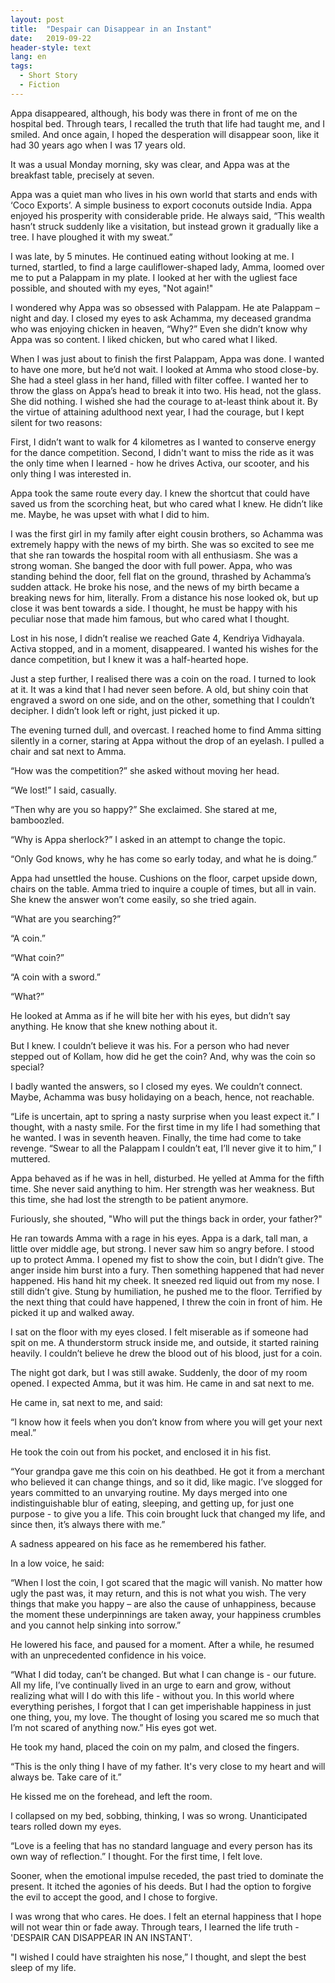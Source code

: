 ```yaml
---
layout: post
title:  "Despair can Disappear in an Instant"
date:   2019-09-22
header-style: text
lang: en
tags:
  - Short Story
  - Fiction
---
```

Appa disappeared, although, his body was there in front of me on the hospital bed. Through tears, I recalled the truth that life had taught me, and I smiled. And once again, I hoped the desperation will disappear soon, like it had 30 years ago when I was 17 years old.

It was a usual Monday morning, sky was clear, and Appa was at the breakfast table, precisely at seven.

Appa was a quiet man who lives in his own world that starts and ends with ‘Coco Exports’. A simple business to export coconuts outside India. Appa enjoyed his prosperity with considerable pride. He always said, “This wealth hasn’t struck suddenly like a visitation, but instead grown it gradually like a tree. I have ploughed it with my sweat.”

I was late, by 5 minutes. He continued eating without looking at me. I turned, startled, to find a large cauliflower-shaped lady, Amma, loomed over me to put a Palappam in my plate. I looked at her with the ugliest face possible, and shouted with my eyes, "Not again!"

I wondered why Appa was so obsessed with Palappam. He ate Palappam – night and day. I closed my eyes to ask Achamma, my deceased grandma who was enjoying chicken in heaven, “Why?” Even she didn’t know why Appa was so content. I liked chicken, but who cared what I liked.

When I was just about to finish the first Palappam, Appa was done. I wanted to have one more, but he’d not wait. I looked at Amma who stood close-by. She had a steel glass in her hand, filled with filter coffee. I wanted her to throw the glass on Appa’s head to break it into two. His head, not the glass. She did nothing. I wished she had the courage to at-least think about it. By the virtue of attaining adulthood next year, I had the courage, but I kept silent for two reasons:

First, I didn’t want to walk for 4 kilometres as I wanted to conserve energy for the dance competition. Second, I didn't want to miss the ride as it was the only time when I learned - how he drives Activa, our scooter, and his only thing I was interested in. 

Appa took the same route every day. I knew the shortcut that could have saved us from the scorching heat, but who cared what I knew. He didn’t like me. Maybe, he was upset with what I did to him. 

I was the first girl in my family after eight cousin brothers, so Achamma was extremely happy with the news of my birth. She was so excited to see me that she ran towards the hospital room with all enthusiasm. She was a strong woman. She banged the door with full power. Appa, who was standing behind the door, fell flat on the ground, thrashed by Achamma’s sudden attack. He broke his nose, and the news of my birth became a breaking news for him, literally. From a distance his nose looked ok, but up close it was bent towards a side. I thought, he must be happy with his peculiar nose that made him famous, but who cared what I thought.

Lost in his nose, I didn’t realise we reached Gate 4, Kendriya Vidhayala. Activa stopped, and in a moment, disappeared. I wanted his wishes for the dance competition, but I knew it was a half-hearted hope.

Just a step further, I realised there was a coin on the road. I turned to look at it. It was a kind that I had never seen before. A old, but shiny coin that engraved a sword on one side, and on the other, something that I couldn’t decipher. I didn’t look left or right, just picked it up.

The evening turned dull, and overcast. I reached home to find Amma sitting silently in a corner, staring at Appa without the drop of an eyelash. I pulled a chair and sat next to Amma. 

“How was the competition?” she asked without moving her head. 

“We lost!” I said, casually. 

“Then why are you so happy?” She exclaimed. She stared at me, bamboozled. 

“Why is Appa sherlock?” I asked in an attempt to change the topic.

“Only God knows, why he has come so early today, and what he is doing.” 

Appa had unsettled the house. Cushions on the floor, carpet upside down, chairs on the table. Amma tried to inquire a couple of times, but all in vain. She knew the answer won’t come easily, so she tried again.

“What are you searching?” 

“A coin.”

“What coin?”

“A coin with a sword.”

“What?”

He looked at Amma as if he will bite her with his eyes, but didn’t say anything. He know that she knew nothing about it. 

But I knew. I couldn’t believe it was his. For a person who had never stepped out of Kollam, how did he get the coin? And, why was the coin so special? 

I badly wanted the answers, so I closed my eyes. We couldn’t connect. Maybe, Achamma was busy holidaying on a beach, hence, not reachable.

“Life is uncertain, apt to spring a nasty surprise when you least expect it.” I thought, with a nasty smile. For the first time in my life I had something that he wanted. I was in seventh heaven. Finally, the time had come to take revenge. “Swear to all the Palappam I couldn’t eat, I’ll never give it to him,” I muttered.

Appa behaved as if he was in hell, disturbed. He yelled at Amma for the fifth time. She never said anything to him. Her strength was her weakness. But this time, she had lost the strength to be patient anymore.

Furiously, she shouted, "Who will put the things back in order, your father?"

He ran towards Amma with a rage in his eyes. Appa is a dark, tall man, a little over middle age, but strong. I never saw him so angry before. I stood up to protect Amma. I opened my fist to show the coin, but I didn’t give. The anger inside him burst into a fury. Then something happened that had never happened. His hand hit my cheek. It sneezed red liquid out from my nose. I still didn’t give. Stung by humiliation, he pushed me to the floor. Terrified by the next thing that could have happened, I threw the coin in front of him. He picked it up and walked away.

I sat on the floor with my eyes closed. I felt miserable as if someone had spit on me. A thunderstorm struck inside me, and outside, it started raining heavily. I couldn’t believe he drew the blood out of his blood, just for a coin. 

The night got dark, but I was still awake. Suddenly, the door of my room opened. I expected Amma, but it was him. He came in and sat next to me.

He came in, sat next to me, and said:

“I know how it feels when you don’t know from where you will get your next meal.” 

He took the coin out from his pocket, and enclosed it in his fist.

“Your grandpa gave me this coin on his deathbed. He got it from a merchant who believed it can change things, and so it did, like magic. I’ve slogged for years committed to an unvarying routine. My days merged into one indistinguishable blur of eating, sleeping, and getting up, for just one purpose - to give you a life. This coin brought luck that changed my life, and since then, it’s always there with me.”

A sadness appeared on his face as he remembered his father.

In a low voice, he said:

“When I lost the coin, I got scared that the magic will vanish. No matter how ugly the past was, it may return, and this is not what you wish. The very things that make you happy – are also the cause of unhappiness, because the moment these underpinnings are taken away, your happiness crumbles and you cannot help sinking into sorrow.”

He lowered his face, and paused for a moment. After a while, he resumed with an unprecedented confidence in his voice.

“What I did today, can’t be changed. But what I can change is - our future. All my life, I’ve continually lived in an urge to earn and grow, without realizing what will I do with this life - without you. In this world where everything perishes, I forgot that I can get imperishable happiness in just one thing, you, my love. The thought of losing you scared me so much that I’m not scared of anything now.” His eyes got wet.

He took my hand, placed the coin on my palm, and closed the fingers. 

“This is the only thing I have of my father. It's very close to my heart and will always be. Take care of it.” 

He kissed me on the forehead, and left the room.

I collapsed on my bed, sobbing, thinking, I was so wrong. Unanticipated tears rolled down my eyes. 

“Love is a feeling that has no standard language and every person has its own way of reflection.” I thought. For the first time, I felt love.

Sooner, when the emotional impulse receded, the past tried to dominate the present. It itched the agonies of his deeds. But I had the option to forgive the evil to accept the good, and I chose to forgive.

I was wrong that who cares. He does. I felt an eternal happiness that I hope will not wear thin or fade away. Through tears, I learned the life truth - 'DESPAIR CAN DISAPPEAR IN AN INSTANT'. 

"I wished I could have straighten his nose,” I thought, and slept the best sleep of my life.
